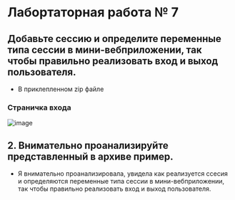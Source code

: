 # Лабортаторная работа № 7
## Добавьте сессию и определите переменные типа сессии в мини-вебприложении, так чтобы правильно реализовать вход и выход пользователя.
* В приклепленном zip файле
### Страничка входа
![image](https://github.com/Iulia1511/php7/assets/159126852/a10d8ca6-c18d-40bc-93cc-31ed54e8a86f)
## 2. Внимательно проанализируйте представленный в архиве пример.
* Я внимательно проанализировала, увидела как реализуется ссесия и определяются переменные типа сессии в мини-вебприложении, так чтобы правильно реализовать вход и выход пользователя.
